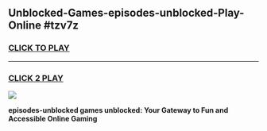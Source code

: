 
## Unblocked-Games-episodes-unblocked-Play-Online #tzv7z
<h3>
<a href="https://news.freeplayer.one?title=episodes-unblocked&ref=3">CLICK TO PLAY</a></h3>
<hr>

<h3>
<a href="https://news.freeplayer.one?title=episodes-unblocked&ref=3">CLICK 2 PLAY</a>
  
</h3>

<a href="https://news.freeplayer.one?title=episodes-unblocked&ref=3"><img src="https://clearcache.store/games.png"></a>


**episodes-unblocked games unblocked: Your Gateway to Fun and Accessible Online Gaming**
